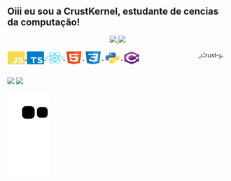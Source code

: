 ## Oiii eu sou a CrustKernel, estudante de cencias da computação!
<div align="center">
  <a href="https://github.com/CrustKernel">
  <img height="180em" src="https://github-readme-stats.vercel.app/api?username=CrustKernel&show_icons=true&theme=dracula&include_all_commits=true&count_private=true"/>
  <img height="180em" src="https://github-readme-stats.vercel.app/api/top-langs/?username=CrustKernel&layout=compact&langs_count=7&theme=dracula"/>
</div>
<div style="display: inline_block"><br>
  <img align="center" alt="Crust-Js" height="30" width="40" src="https://raw.githubusercontent.com/devicons/devicon/master/icons/javascript/javascript-plain.svg">
  <img align="center" alt="Crust -Ts" height="30" width="40" src="https://raw.githubusercontent.com/devicons/devicon/master/icons/typescript/typescript-plain.svg">
  <img align="center" alt="Crust-React" height="30" width="40" src="https://raw.githubusercontent.com/devicons/devicon/master/icons/react/react-original.svg">
  <img align="center" alt="Crust-HTML" height="30" width="40" src="https://raw.githubusercontent.com/devicons/devicon/master/icons/html5/html5-original.svg">
  <img align="center" alt="Crust-CSS" height="30" width="40" src="https://raw.githubusercontent.com/devicons/devicon/master/icons/css3/css3-original.svg">
  <img align="center" alt="Crust-Python" height="30" width="40" src="https://raw.githubusercontent.com/devicons/devicon/master/icons/python/python-original.svg">
  <img align="center" alt="Crust-Csharp" height="30" width="40" src="https://raw.githubusercontent.com/devicons/devicon/master/icons/csharp/csharp-original.svg">
  <img align="right" alt="Crust-pic" height="150" style="border-radius:50px;" src="https://blogger.googleusercontent.com/img/a/AVvXsEjJF_J5DuT9yXe80bhKPdjnBnXZXaQ_LDVkFtnmihQKVl_SDHNm_6EgXcIjkqsOQcpjt0LkR2G63E7qQqVyZJ4mdvodiHlDqrcpxvol9bduUltHM_2-z7BU5ozd7jmrT6dBEgj_pA-pgoaScPeM7OB9Rj9tz1eIsBCpvfTMyrYsLy2RYRteUFqfxXhZ=s16000?width=676&height=676">
</div>
  
  ##
 
<div> 
  <a href="https://instagram.com/crustelil" target="_blank"><img src="https://img.shields.io/badge/-Instagram-%23E4405F?style=for-the-badge&logo=instagram&logoColor=white" target="_blank"></a>
  <a href = "mailto:juniorryuk@gmail.com"><img src="https://img.shields.io/badge/-Gmail-%23333?style=for-the-badge&logo=gmail&logoColor=white" target="_blank"></a>
  
  ![Snake animation](https://github.com/CrustKernel/CrustKernel/blob/output/github-contribution-grid-snake.svg)
 
</div>
